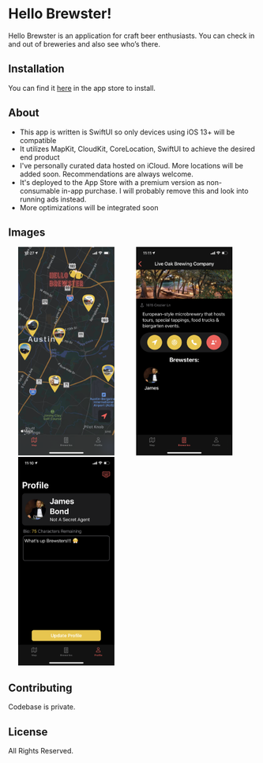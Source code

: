# Hello Brewster!

Hello Brewster is an application for craft beer enthusiasts. You can check in and out of breweries and also see who’s there.

## Installation

You can find it [here](https://apps.apple.com/us/app/hello-brewster/id1574235179) in the app store to install.

## About
- This app is written is SwiftUI so only devices using iOS 13+ will be compatible
- It utilizes MapKit, CloudKit, CoreLocation, SwiftUI to achieve the desired end product
- I've personally curated data hosted on iCloud. More locations will be added soon. Recommendations are always welcome.
- It's deployed to the App Store with a premium version as non-consumable in-app purchase. I will probably remove this and look into running ads instead.
- More optimizations will be integrated soon

## Images
<img src=https://github.com/MiguelFraire/HelloBrewster/blob/main/HBAssets/map.PNG  width="195" height="422" hspace="20"> <img src=https://github.com/MiguelFraire/HelloBrewster/blob/main/HBAssets/details.PNG  width="195" height="422" hspace="20"> <img src=https://github.com/MiguelFraire/HelloBrewster/blob/main/HBAssets/profile.PNG  width="195" height="422" hspace="20">

## Contributing
Codebase is private.

## License
All Rights Reserved.
